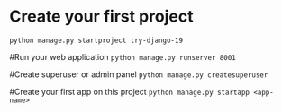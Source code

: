 # Create your first project
`python manage.py startproject try-django-19`

#Run your web application
`python manage.py runserver 8001`

#Create superuser or admin panel
`python manage.py createsuperuser`

#Create your first app on this project
`python manage.py startapp <app-name>`
